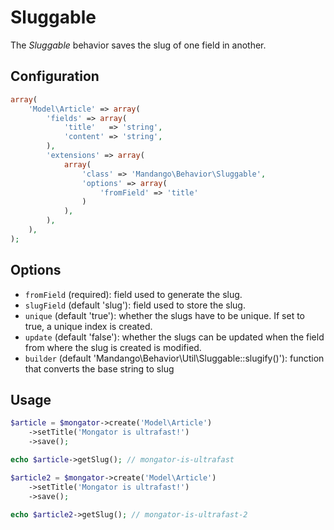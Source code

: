 Sluggable
=========

The *Sluggable* behavior saves the slug of one field in another.

Configuration
-------------

```php
array(
    'Model\Article' => array(
        'fields' => array(
            'title'   => 'string',
            'content' => 'string',
        ),
        'extensions' => array(
            array(
                'class' => 'Mandango\Behavior\Sluggable', 
                'options' => array(
                    'fromField' => 'title'
                )
            ),
        ),
    ),
);
```

Options
-------

* ```fromField``` (required): field used to generate the slug.
* ```slugField``` (default 'slug'): field used to store the slug.
* ```unique``` (default 'true'): whether the slugs have to be unique. If set to true, a unique index is created.
* ```update``` (default 'false'): whether the slugs can be updated when the field from where the slug is created is modified.
* ```builder``` (default 'Mandango\Behavior\Util\Sluggable::slugify()'): function that converts the base string to slug


Usage
-----

```php
$article = $mongator->create('Model\Article')
    ->setTitle('Mongator is ultrafast!')
    ->save();

echo $article->getSlug(); // mongator-is-ultrafast

$article2 = $mongator->create('Model\Article')
    ->setTitle('Mongator is ultrafast!')
    ->save();

echo $article2->getSlug(); // mongator-is-ultrafast-2
```
